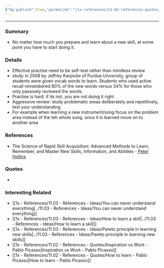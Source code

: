 ```yaml
---
{"dg-publish":true,"permalink":"/1x-references/11-02-references-quotes/secret-to-learning-a-skill-is-to-practise-deliberately/","title":"Secret to learning a skill is to practise deliberately"}
---
```


---

### Summary
- No matter how much you prepare and learn about a new skill, at some point you have to start doing it.

### Details
- Effective practise need to be self-test rather than mindless review
- study in 2008 by Jeffrey Karpicke of Purdue University, group of students were given vocab words to learn. Students who used active recall remembered 80% of the new words versus 34% for those who only passively reviewed the words.
- Practise is hard. if its not, you are not doing it right
- Aggressive review: study problematic areas deliberately and repetitively, test your understanding
- For example when learning a new instrument/song focus on the problem area instead of the teh whole song. once it is learned move on to another area

### References
- The Science of Rapid Skill Acquisition: Advanced Methods to Learn, Remember, and Master New Skills, Information, and Abilities - [Peter Hollins](https://www.goodreads.com/author/show/16593818.Peter_Hollins)

### Quotes
-

### Interesting Related
- [[1x - References/11.03 - References - Ideas/You can never understand everything\|../11.03 - References - Ideas/You can never understand everything]]
- [[1x - References/11.03 - References - Ideas/How to learn a skill\|../11.03 - References - Ideas/How to learn a skill]]
- [[1x - References/11.03 - References - Ideas/Pareto principle in learning new skills\|../11.03 - References - Ideas/Pareto principle in learning new skills]]
- [[1x - References/11.02 - References - Quotes/Inspiration vs Work - Pablo Picasso\|Inspiration vs Work - Pablo Picasso]]
- [[1x - References/11.02 - References - Quotes/How to learn - Pablo Picasso\|How to learn - Pablo Picasso]]